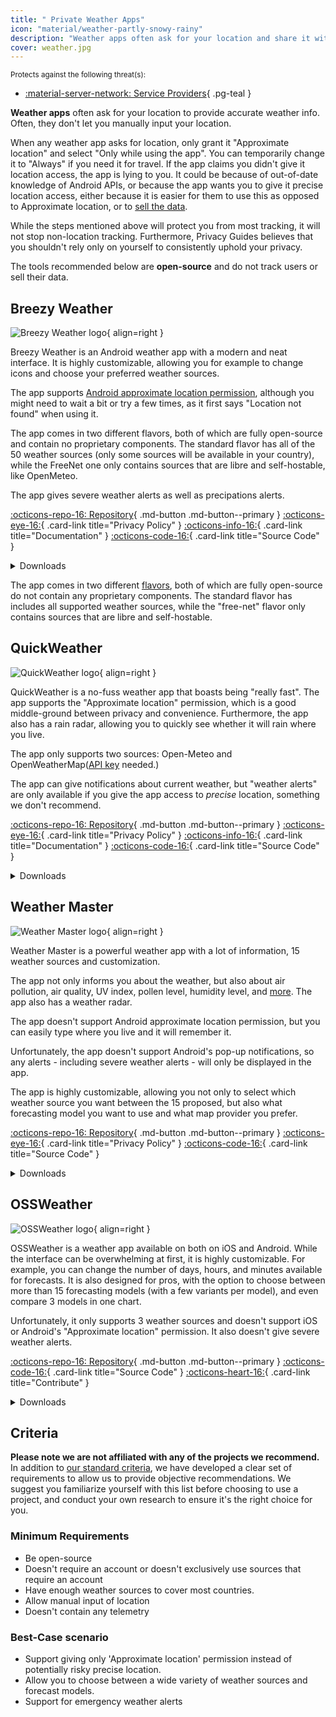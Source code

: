 ```yaml
---
title: " Private Weather Apps"
icon: "material/weather-partly-snowy-rainy"
description: "Weather apps often ask for your location and share it with advertisers. Instead, use private open-source weather apps."
cover: weather.jpg
---
```


<small>Protects against the following threat(s):</small>

- [:material-server-network: Service Providers](basics/common-threats.md#privacy-from-service-providers){ .pg-teal }

**Weather apps** often ask for your location to provide accurate weather info. Often, they don't let you manually input your location.

When any weather app asks for location, only grant it "Approximate location" and select "Only while using the app". You can temporarily change it to "Always" if you need it for travel. If the app claims you didn't give it location access, the app is lying to you. It could be because of out-of-date knowledge of Android APIs, or because the app wants you to give it precise location access, either because it is easier for them to use this as opposed to Approximate location, or to [sell the data](https://www.theguardian.com/technology/2019/jan/04/weather-channel-app-lawsuit-location-data-selling).

While the steps mentioned above will protect you from most tracking, it will not stop non-location tracking. Furthermore, Privacy Guides believes that you shouldn't rely only on yourself to consistently uphold your privacy.

The tools recommended below  are **open-source** and do not track users or sell their data.

## Breezy Weather

<div class="admonition recommendation" markdown>

![Breezy Weather logo](assets/img/weather/breezy.webp){ align=right }

Breezy Weather is an Android weather app with a modern and neat interface. It is highly customizable, allowing you for example to change icons and choose your preferred weather sources.

The app supports [Android approximate location permission](https://developer.android.com/codelabs/approximate-location), although you might need to wait a bit or try a few times, as it first says "Location not found" when using it.

The app comes in two different flavors, both of which are fully open-source and contain no proprietary components. The standard flavor has all of the 50 weather sources (only some sources will be available in your country), while the FreeNet one only contains sources that are libre and self-hostable, like OpenMeteo.

The app gives severe weather alerts as well as precipations alerts.

[:octicons-repo-16: Repository](https://github.com/breezy-weather/breezy-weather#readme){ .md-button .md-button--primary }
[:octicons-eye-16:](https://github.com/breezy-weather/breezy-weather/blob/main/PRIVACY.md){ .card-link title="Privacy Policy" }
[:octicons-info-16:](https://github.com/breezy-weather/breezy-weather#help){ .card-link title="Documentation" }
[:octicons-code-16:](https://github.com/breezy-weather/breezy-weather){ .card-link title="Source Code" }

<details class="downloads" markdown>
<summary>Downloads</summary>

- [:simple-github: GitHub](https://github.com/breezy-weather/breezy-weather/releases)
- [:simple-fdroid: F-Droid](https://github.com/breezy-weather/breezy-weather/blob/main/INSTALL.md#f-droid-client)

</details>

</div>

The app comes in two different [flavors](https://github.com/breezy-weather/breezy-weather/blob/main/INSTALL.md#flavors), both of which are fully open-source do not contain any proprietary components. The standard flavor has includes all supported weather sources, while the "free-net" flavor only contains sources that are libre and self-hostable.

## QuickWeather

<div class="admonition recommendation" markdown>

![QuickWeather logo](assets/img/weather/quick.png){ align=right }

QuickWeather is a no-fuss weather app that boasts being "really fast". The app supports the "Approximate location" permission, which is a good middle-ground between privacy and convenience. Furthermore, the app also has a rain radar, allowing you to quickly see whether it will rain where you live.

The app only supports two sources: Open-Meteo and OpenWeatherMap([API key](https://home.openweathermap.org/subscriptions/unauth_subscribe/onecall_30/base) needed.)

The app can give notifications about current weather, but "weather alerts" are only available if you give the app access to *precise* location, something we don't recommend.

[:octicons-repo-16: Repository](https://github.com/TylerWilliamson/QuickWeather#readme){ .md-button .md-button--primary }
[:octicons-eye-16:](https://github.com/TylerWilliamson/QuickWeather/blob/master/PrivacyPolicy.md){ .card-link title="Privacy Policy" }
[:octicons-info-16:](https://github.com/TylerWilliamson/QuickWeather#description){ .card-link title="Documentation" }
[:octicons-code-16:](https://github.com/TylerWilliamson/QuickWeather){ .card-link title="Source Code" }

<details class="downloads" markdown>
<summary>Downloads</summary>

- [:simple-googleplay: Google Play](https://play.google.com/store/apps/details?id=com.ominous.quickweather)
- [:simple-github: GitHub](https://github.com/TylerWilliamson/QuickWeather/releases)

</details>
</div>

## Weather Master

<div class="admonition recommendation" markdown>

![Weather Master logo](assets/img/weather/master.svg){ align=right }

Weather Master is a powerful weather app with a lot of information, 15 weather sources and customization.

The app not only informs you about the weather, but also about air pollution, air quality, UV index, pollen level, humidity level, and [more](https://github.com/PranshulGG/WeatherMaster?tab=readme-ov-file#-features). The app also has a weather radar.

The app doesn't support Android approximate location permission, but you can easily type where you live and it will remember it.

Unfortunately, the app doesn't support Android's pop-up notifications, so any alerts - including severe weather alerts - will only be displayed in the app.

The app is highly customizable, allowing you not only to select which weather source you want between the 15 proposed, but also what forecasting model you want to use and what map provider you prefer.

[:octicons-repo-16: Repository](https://github.com/PranshulGG/WeatherMaster#readme){ .md-button .md-button--primary }
[:octicons-eye-16:](https://github.com/PranshulGG/WeatherMaster/blob/8146997ca09d2ff3720ee0e38fe9fec02e9bd62c/app/src/main/assets/pages/aboutPages/PrivacyPolicy.html#L58-L142){ .card-link title="Privacy Policy" }
[:octicons-code-16:](https://github.com/PranshulGG/WeatherMaster){ .card-link title="Source Code" }

<details class="downloads" markdown>
<summary>Downloads</summary>

- [:simple-github: GitHub](https://github.com/PranshulGG/WeatherMaster/releases)

</details>
</div>

## OSSWeather

<div class="admonition recommendation" markdown>

![OSSWeather logo](assets/img/weather/oss.png){ align=right }

OSSWeather is a weather app available on both on iOS and Android. While the interface can be overwhelming at first, it is highly customizable. For example, you can change the number of days,  hours, and minutes available for forecasts. It is also designed for pros, with the option to choose between more than 15 forecasting models (with a few variants per model), and even compare 3 models in one chart.

Unfortunately, it only supports 3 weather sources and doesn't support iOS or Android's "Approximate location" permission. It also doesn't give severe weather alerts.

[:octicons-repo-16: Repository](https://github.com/Akylas/oss-weather#readme){ .md-button .md-button--primary }
[:octicons-code-16:](https://github.com/Akylas/oss-weather){ .card-link title="Source Code" }
[:octicons-heart-16:](https://github.com/sponsors/farfromrefug){ .card-link title="Contribute" }

<details class="downloads" markdown>
<summary>Downloads</summary>

- [:simple-googleplay: Google Play](https://play.google.com/store/apps/details?id=com.akylas.weather)
- [:simple-appstore: App Store](https://apps.apple.com/app/id1499117252)
- [:simple-android: GitHub](https://github.com/Akylas/oss-weather/releases)

</details>

</div>

## Criteria

**Please note we are not affiliated with any of the projects we recommend.** In addition to [our standard criteria](about/criteria.md), we have developed a clear set of requirements to allow us to provide objective recommendations. We suggest you familiarize yourself with this list before choosing to use a project, and conduct your own research to ensure it's the right choice for you.

### Minimum Requirements

- Be open-source
- Doesn't require an account or doesn't exclusively use sources that require an account
- Have enough weather sources to cover most countries.
- Allow manual input of location
- Doesn't contain any telemetry

### Best-Case scenario

- Support giving only 'Approximate location' permission instead of potentially risky precise location.
- Allow you to choose between a wide variety of weather sources and forecast models.
- Support for emergency weather alerts
